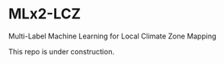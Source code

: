 # MLx2-LCZ
Multi-Label Machine Learning for Local Climate Zone Mapping

This repo is under construction.
